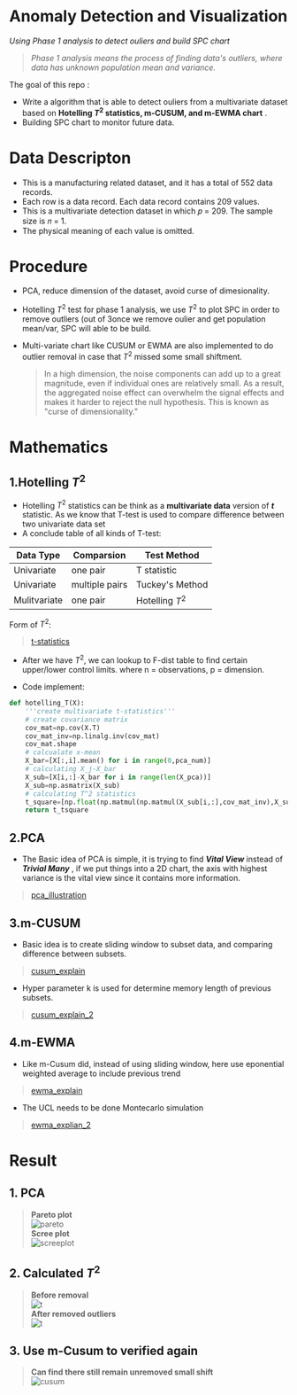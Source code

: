 # Anomaly Detection and Visualization

_Using Phase 1 analysis to detect ouliers and build SPC chart_

   > _Phase 1 analysis means the process of finding data's outliers, where data has unknown population mean and variance._

The goal of this repo :
- Write a algorithm that is able to detect ouliers from a multivariate dataset based on __Hotelling $T^2$ statistics, m-CUSUM, and m-EWMA chart__ .
- Building SPC chart to monitor future data.

# Data Descripton

- This is a manufacturing related dataset, and it has a total of 552 data records.
- Each row is a data record. Each data record contains 209 values.
- This is a multivariate detection dataset in which 𝑝 = 209. The sample size is 𝑛 = 1.
- The physical meaning of each value is omitted.

# Procedure

-  PCA, reduce dimension of the dataset, avoid curse of dimesionality.
-  Hotelling $T^2$ test for phase 1 analysis, we use $T^2$ to plot SPC in order to remove outliers (out of 3once we remove oulier and get population mean/var, SPC will able to be build.
- Multi-variate chart like CUSUM or EWMA are also implemented to do outlier removal in case that $T^2$ missed some small shiftment.

    >In a high dimension, the noise components can add up to a great magnitude, even if individual ones are relatively small. As a result, the aggregated noise effect can overwhelm the signal effects and makes it harder to reject the null hypothesis. This is known as "curse of dimensionality."

# Mathematics

## 1.Hotelling $T^2$
- Hotelling $T^2$ statistics can be think as a __multivariate data__ version of _**t**_ statistic. As we know that T-test is used to compare difference between two univariate data set
- A conclude table of all kinds of T-test:     

| Data Type    | Comparsion     | Test Method     |
|--------------|----------------|-----------------|
| Univariate   | one pair       | T statistic          |
| Univariate   | multiple pairs | Tuckey's Method |
| Mulitvariate | one pair       | Hotelling $T^2$ |


Form of $T^2$:

>[t-statistics](images/t-statistics.png)

- After we have $T^2$, we can lookup to F-dist table to find certain upper/lower control limits. where n = observations, p = dimension.

- Code implement:
```python
def hotelling_T(X):
    '''create multivariate t-statistics'''
    # create covariance matrix
    cov_mat=np.cov(X.T)
    cov_mat_inv=np.linalg.inv(cov_mat)
    cov_mat.shape
    # calcualate x-mean
    X_bar=[X[:,i].mean() for i in range(0,pca_num)]
    # calculating X_j-X_bar
    X_sub=[X[i,:]-X_bar for i in range(len(X_pca))]
    X_sub=np.asmatrix(X_sub)
    # calculating T^2 statistics
    t_square=[np.float(np.matmul(np.matmul(X_sub[i,:],cov_mat_inv),X_sub[i,:].T)) for i in range(len(X_sub))]
    return t_tsquare
```

## 2.PCA 
- The Basic idea of PCA is simple, it is trying to find **_Vital View_** instead of **_Trivial Many_** , if we put things into a 2D chart, the axis with highest variance is the vital view since it contains more information.
>[pca_illustration](images/pca.png)

## 3.m-CUSUM
- Basic idea is to create sliding window to subset data, and comparing difference between subsets.
>[cusum_explain](images/cusum.png)

- Hyper parameter k is used for determine memory length of previous subsets.
>[cusum_explain_2](images/cusum2.png)
## 4.m-EWMA
- Like m-Cusum did, instead of using sliding window, here use eponential weighted average to include previous trend
>[ewma_explain](images/ewma.png)

- The UCL needs to be done Montecarlo simulation 
>[ewma_explian_2](images/ewma2.png)


# Result

## 1. PCA 
>__Pareto plot__\
![pareto](images/pareto.png)\
__Scree plot__\
![screeplot](images/steer.png)

## 2. Calculated $`T^2`$
>__Before removal__\
![t](images/t2.png)\
>__After removed outliers__\
![t](images/t2-after.png)
## 3. Use m-Cusum to verified again
>__Can find there still remain unremoved small shift__\
![cusum](images/mcusum.png)
